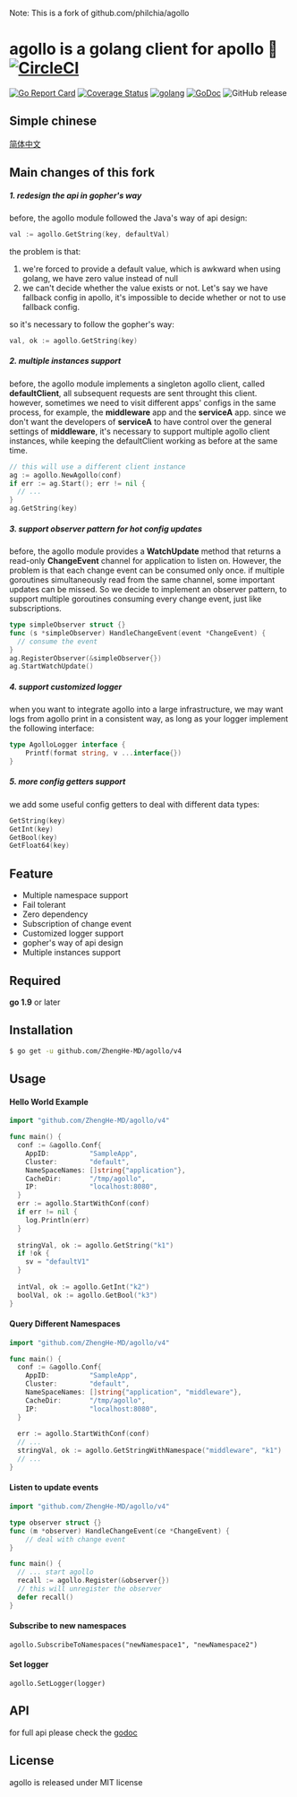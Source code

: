 Note: This is a fork of github.com/philchia/agollo

# agollo is a golang client for apollo 🚀 [![CircleCI](https://circleci.com/gh/ZhengHe-MD/agollo.svg?style=svg)](https://circleci.com/gh/ZhengHe-MD/agollo)

[![Go Report Card](https://goreportcard.com/badge/github.com/ZhengHe-MD/agollo)](https://goreportcard.com/report/github.com/ZhengHe-MD/agollo)
[![Coverage Status](https://coveralls.io/repos/github/ZhengHe-MD/agollo/badge.svg?branch=master)](https://coveralls.io/github/ZhengHe-MD/agollo?branch=master)
[![golang](https://img.shields.io/badge/Language-Go-green.svg?style=flat)](https://golang.org)
[![GoDoc](https://godoc.org/github.com/ZhengHe-MD/agollo?status.svg)](https://godoc.org/github.com/ZhengHe-MD/agollo)
![GitHub release](https://img.shields.io/github/release/ZhengHe-MD/agollo.svg)

## Simple chinese

[简体中文](./README_CN.md)

## Main changes of this fork

##### 1. redesign the api in gopher's way

before, the agollo module followed the Java's way of api design:

```go
val := agollo.GetString(key, defaultVal)
```

the problem is that:

1. we're forced to provide a default value, which is awkward when using golang, we have zero value instead of null
2. we can't decide whether the value exists or not. Let's say we have fallback config in apollo, it's impossible to decide whether or not to use fallback config.

so it's necessary to follow the gopher's way:

```go
val, ok := agollo.GetString(key)
```

##### 2. multiple instances support

before, the agollo module implements a singleton agollo client, called **defaultClient**, all subsequent requests are sent throught this client. however, sometimes we need to visit different apps' configs in the same process, for example, the **middleware** app and the **serviceA** app. since we don't want the developers  of **serviceA** to have control over the general settings of **middleware**, it's necessary to support multiple agollo client instances, while keeping the defaultClient working as before at the same time.

```go
// this will use a different client instance
ag := agollo.NewAgollo(conf)
if err := ag.Start(); err != nil {
  // ...
}
ag.GetString(key)
```

##### 3. support observer pattern for hot config updates

before, the agollo module provides a **WatchUpdate** method that returns a read-only **ChangeEvent** channel for application to listen on. However, the problem is that each change event can be consumed only once. if multiple goroutines simultaneously read from the same channel, some important updates can be missed. So we decide to implement an observer pattern, to support multiple goroutines consuming every change event, just like subscriptions.

```go
type simpleObserver struct {}
func (s *simpleObserver) HandleChangeEvent(event *ChangeEvent) {
  // consume the event
}
ag.RegisterObserver(&simpleObserver{})
ag.StartWatchUpdate()
```

##### 4. support customized logger

when you want to integrate agollo into a large infrastructure, we may want logs from agollo print in a consistent way, as long as your logger implement the following interface:

```go
type AgolloLogger interface {
	Printf(format string, v ...interface{})
}
```

##### 5. more config getters support

we add some useful config getters to deal with different data types:

```go
GetString(key)
GetInt(key)
GetBool(key)
GetFloat64(key)
```

## Feature

* Multiple namespace support
* Fail tolerant
* Zero dependency
* Subscription of change event
* Customized logger support
* gopher's way of api design
* Multiple instances support

## Required

**go 1.9** or later

## Installation

```sh
$ go get -u github.com/ZhengHe-MD/agollo/v4
```

## Usage

#### Hello World Example

```go
import "github.com/ZhengHe-MD/agollo/v4"

func main() {
  conf := &agollo.Conf{
    AppID:          "SampleApp",
    Cluster:        "default",
    NameSpaceNames: []string{"application"},
    CacheDir:       "/tmp/agollo",
    IP:             "localhost:8080", 
  }
  err := agollo.StartWithConf(conf)
  if err != nil {
    log.Println(err)
  }
  
  stringVal, ok := agollo.GetString("k1")
  if !ok {
    sv = "defaultV1"
  }
  
  intVal, ok := agollo.GetInt("k2")
  boolVal, ok := agollo.GetBool("k3")
}
```

#### Query Different Namespaces

```go
import "github.com/ZhengHe-MD/agollo/v4"

func main() {
  conf := &agollo.Conf{
    AppID:          "SampleApp",
    Cluster:        "default",
    NameSpaceNames: []string{"application", "middleware"},
    CacheDir:       "/tmp/agollo",
    IP:             "localhost:8080", 
  }
  
  err := agollo.StartWithConf(conf)
  // ...
  stringVal, ok := agollo.GetStringWithNamespace("middleware", "k1")
  // ...
}
```

#### Listen to update events

```go
import "github.com/ZhengHe-MD/agollo/v4"

type observer struct {}
func (m *observer) HandleChangeEvent(ce *ChangeEvent) {
    // deal with change event
}

func main() {
  // ... start agollo
  recall := agollo.Register(&observer{})
  // this will unregister the observer
  defer recall()
}
```

#### Subscribe to new namespaces

```golang
agollo.SubscribeToNamespaces("newNamespace1", "newNamespace2")
```

#### Set logger

```golang
agollo.SetLogger(logger)
```

## API

for full api please check the [godoc](https://godoc.org/github.com/ZhengHe-MD/agollo)

## License

agollo is released under MIT license
